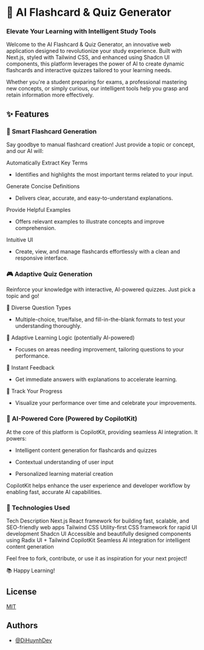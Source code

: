 # 🧠 AI Flashcard & Quiz Generator
### Elevate Your Learning with Intelligent Study Tools

Welcome to the AI Flashcard & Quiz Generator, an innovative web application designed to revolutionize your study experience. Built with Next.js, styled with Tailwind CSS, and enhanced using Shadcn UI components, this platform leverages the power of AI to create dynamic flashcards and interactive quizzes tailored to your learning needs.

Whether you're a student preparing for exams, a professional mastering new concepts, or simply curious, our intelligent tools help you grasp and retain information more effectively.

## ✨ Features
### 📝 Smart Flashcard Generation
Say goodbye to manual flashcard creation! Just provide a topic or concept, and our AI will:

Automatically Extract Key Terms
- Identifies and highlights the most important terms related to your input.

Generate Concise Definitions
- Delivers clear, accurate, and easy-to-understand explanations.

Provide Helpful Examples
- Offers relevant examples to illustrate concepts and improve comprehension.

Intuitive UI
- Create, view, and manage flashcards effortlessly with a clean and responsive interface.

### 🎮 Adaptive Quiz Generation
Reinforce your knowledge with interactive, AI-powered quizzes. Just pick a topic and go!

🚀 Diverse Question Types
- Multiple-choice, true/false, and fill-in-the-blank formats to test your understanding thoroughly.

🚀 Adaptive Learning Logic (potentially AI-powered)
- Focuses on areas needing improvement, tailoring questions to your performance.

🚀 Instant Feedback
- Get immediate answers with explanations to accelerate learning.

🚀 Track Your Progress
- Visualize your performance over time and celebrate your improvements.

### 🤖 AI-Powered Core (Powered by CopilotKit)
At the core of this platform is CopilotKit, providing seamless AI integration. It powers:

- Intelligent content generation for flashcards and quizzes

- Contextual understanding of user input

- Personalized learning material creation

CopilotKit helps enhance the user experience and developer workflow by enabling fast, accurate AI capabilities.

### 🚀 Technologies Used
Tech	Description
Next.js	React framework for building fast, scalable, and SEO-friendly web apps
Tailwind CSS	Utility-first CSS framework for rapid UI development
Shadcn UI	Accessible and beautifully designed components using Radix UI + Tailwind
CopilotKit	Seamless AI integration for intelligent content generation


Feel free to fork, contribute, or use it as inspiration for your next project!

📚 Happy Learning!
## License
[MIT](https://choosealicense.com/licenses/mit/)
## Authors
- [@DiHuynhDev](https://www.linkedin.com/in/huynhtiendi/")
